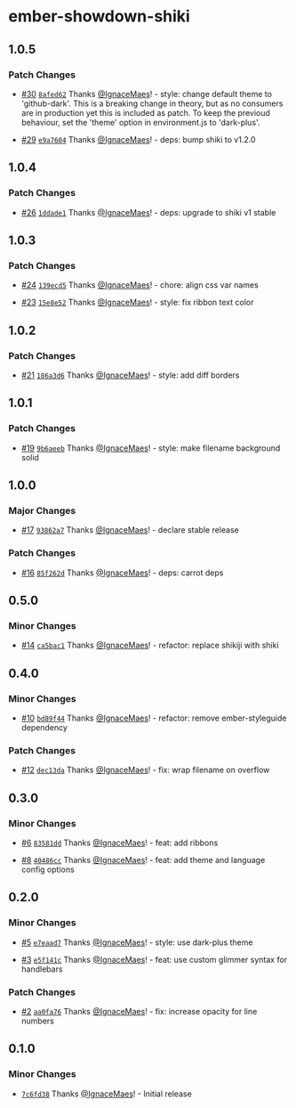 # ember-showdown-shiki

## 1.0.5

### Patch Changes

- [#30](https://github.com/IgnaceMaes/ember-showdown-shiki/pull/30) [`8afed62`](https://github.com/IgnaceMaes/ember-showdown-shiki/commit/8afed625c97061caa8381899bbb84c4aa6df36c2) Thanks [@IgnaceMaes](https://github.com/IgnaceMaes)! - style: change default theme to 'github-dark'. This is a breaking change in theory, but as no consumers are in production yet this is included as patch. To keep the previoud behaviour, set the 'theme' option in environment.js to 'dark-plus'.

- [#29](https://github.com/IgnaceMaes/ember-showdown-shiki/pull/29) [`e9a7604`](https://github.com/IgnaceMaes/ember-showdown-shiki/commit/e9a7604501b34eb677013f5aad1a73441fd32ac2) Thanks [@IgnaceMaes](https://github.com/IgnaceMaes)! - deps: bump shiki to v1.2.0

## 1.0.4

### Patch Changes

- [#26](https://github.com/IgnaceMaes/ember-showdown-shiki/pull/26) [`1ddade1`](https://github.com/IgnaceMaes/ember-showdown-shiki/commit/1ddade124781304713417a60e04889c67f095c15) Thanks [@IgnaceMaes](https://github.com/IgnaceMaes)! - deps: upgrade to shiki v1 stable

## 1.0.3

### Patch Changes

- [#24](https://github.com/IgnaceMaes/ember-showdown-shiki/pull/24) [`139ecd5`](https://github.com/IgnaceMaes/ember-showdown-shiki/commit/139ecd54f7581256fd95395f97e04f6c1f524a2f) Thanks [@IgnaceMaes](https://github.com/IgnaceMaes)! - chore: align css var names

- [#23](https://github.com/IgnaceMaes/ember-showdown-shiki/pull/23) [`15e8e52`](https://github.com/IgnaceMaes/ember-showdown-shiki/commit/15e8e52a7c67def56345dd946ca60722c2b542ab) Thanks [@IgnaceMaes](https://github.com/IgnaceMaes)! - style: fix ribbon text color

## 1.0.2

### Patch Changes

- [#21](https://github.com/IgnaceMaes/ember-showdown-shiki/pull/21) [`186a3d6`](https://github.com/IgnaceMaes/ember-showdown-shiki/commit/186a3d63180854b7a07a58b523116b73f63bf388) Thanks [@IgnaceMaes](https://github.com/IgnaceMaes)! - style: add diff borders

## 1.0.1

### Patch Changes

- [#19](https://github.com/IgnaceMaes/ember-showdown-shiki/pull/19) [`9b6aeeb`](https://github.com/IgnaceMaes/ember-showdown-shiki/commit/9b6aeebab13a350d45cb6c5b96f12c4efc07ebc5) Thanks [@IgnaceMaes](https://github.com/IgnaceMaes)! - style: make filename background solid

## 1.0.0

### Major Changes

- [#17](https://github.com/IgnaceMaes/ember-showdown-shiki/pull/17) [`93862a7`](https://github.com/IgnaceMaes/ember-showdown-shiki/commit/93862a77232876b58b9ba805ca240990ec1591d5) Thanks [@IgnaceMaes](https://github.com/IgnaceMaes)! - declare stable release

### Patch Changes

- [#16](https://github.com/IgnaceMaes/ember-showdown-shiki/pull/16) [`85f262d`](https://github.com/IgnaceMaes/ember-showdown-shiki/commit/85f262de0b07d8b3dcb5714ab93d4909f2781673) Thanks [@IgnaceMaes](https://github.com/IgnaceMaes)! - deps: carrot deps

## 0.5.0

### Minor Changes

- [#14](https://github.com/IgnaceMaes/ember-showdown-shiki/pull/14) [`ca5bac1`](https://github.com/IgnaceMaes/ember-showdown-shiki/commit/ca5bac11db9b63e71c8fc601cf8c44570989205b) Thanks [@IgnaceMaes](https://github.com/IgnaceMaes)! - refactor: replace shikiji with shiki

## 0.4.0

### Minor Changes

- [#10](https://github.com/IgnaceMaes/ember-showdown-shiki/pull/10) [`bd89f44`](https://github.com/IgnaceMaes/ember-showdown-shiki/commit/bd89f4486b6b1d6ce11d9cafd7e0107a43a020df) Thanks [@IgnaceMaes](https://github.com/IgnaceMaes)! - refactor: remove ember-styleguide dependency

### Patch Changes

- [#12](https://github.com/IgnaceMaes/ember-showdown-shiki/pull/12) [`dec13da`](https://github.com/IgnaceMaes/ember-showdown-shiki/commit/dec13daa20b0e8917e0d935607f8c8457fcf3b85) Thanks [@IgnaceMaes](https://github.com/IgnaceMaes)! - fix: wrap filename on overflow

## 0.3.0

### Minor Changes

- [#6](https://github.com/IgnaceMaes/ember-showdown-shiki/pull/6) [`83581dd`](https://github.com/IgnaceMaes/ember-showdown-shiki/commit/83581dde5c0dd20d60e3badb1c51415535fab07e) Thanks [@IgnaceMaes](https://github.com/IgnaceMaes)! - feat: add ribbons

- [#8](https://github.com/IgnaceMaes/ember-showdown-shiki/pull/8) [`40486cc`](https://github.com/IgnaceMaes/ember-showdown-shiki/commit/40486ccf6f9a64afbd998a6cb421732827f6a628) Thanks [@IgnaceMaes](https://github.com/IgnaceMaes)! - feat: add theme and language config options

## 0.2.0

### Minor Changes

- [#5](https://github.com/IgnaceMaes/ember-showdown-shiki/pull/5) [`e7eaad7`](https://github.com/IgnaceMaes/ember-showdown-shiki/commit/e7eaad7c37d32cda1f61572629ad538f5eb9c9a7) Thanks [@IgnaceMaes](https://github.com/IgnaceMaes)! - style: use dark-plus theme

- [#3](https://github.com/IgnaceMaes/ember-showdown-shiki/pull/3) [`e5f141c`](https://github.com/IgnaceMaes/ember-showdown-shiki/commit/e5f141c628d51b2b6dc6d946407a5e9cecf164cd) Thanks [@IgnaceMaes](https://github.com/IgnaceMaes)! - feat: use custom glimmer syntax for handlebars

### Patch Changes

- [#2](https://github.com/IgnaceMaes/ember-showdown-shiki/pull/2) [`aa0fa76`](https://github.com/IgnaceMaes/ember-showdown-shiki/commit/aa0fa76cbe0d0ce778d0c1b75c48cbac821a00df) Thanks [@IgnaceMaes](https://github.com/IgnaceMaes)! - fix: increase opacity for line numbers

## 0.1.0

### Minor Changes

- [`7c6fd38`](https://github.com/IgnaceMaes/ember-showdown-shiki/commit/7c6fd386dc61a3163f8805e3a550dc932063491a) Thanks [@IgnaceMaes](https://github.com/IgnaceMaes)! - Initial release
